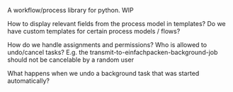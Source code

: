 A workflow/process library for python. WIP

How to display relevant fields from the process model in templates?
Do we have custom templates for certain process models / flows?

How do we handle assignments and permissions?
Who is allowed to undo/cancel tasks?
E.g. the transmit-to-einfachpacken-background-job should not be cancelable by a random user

What happens when we undo a background task that was started automatically?
